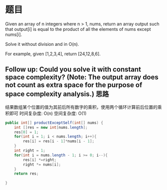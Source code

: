 题目
===
Given an array of n integers where n > 1, nums, return an array output such that output[i] is equal to the product of all the elements of nums except nums[i].

Solve it without division and in O(n).

For example, given [1,2,3,4], return [24,12,8,6].

Follow up:
Could you solve it with constant space complexity? (Note: The output array does not count as extra space for the purpose of space complexity analysis.)
思路
---
结果数组某个位置的值为其前后所有数字的乘积，使用两个循环计算前后位置的乘积即可
时间复杂度: O(n)
空间复杂度: O(1)
```java
public int[] productExceptSelf(int[] nums) {
	int []res = new int[nums.length];
	res[0] = 1;
	for(int i = 1; i < nums.length; i++){
		res[i] = res[i - 1]*nums[i - 1];
	}
	int right = 1;
	for(int i = nums.length - 1; i >= 0; i--){
		res[i] *=right;
		right *= nums[i];
	}
	return res;
	
}